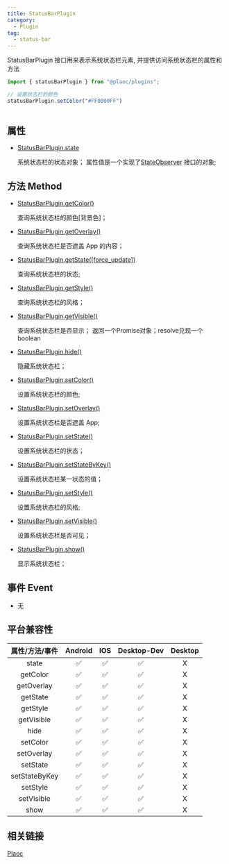 ```yaml
---
title: StatusBarPlugin
category:
  - Plugin
tag:
  - status-bar
---
```


StatusBarPlugin 接口用来表示系统状态栏元素, 并提供访问系统状态栏的属性和方法

```javascript
import { statusBarPlugin } from "@plaoc/plugins";

// 设置状态栏的颜色
statusBarPlugin.setColor("#FF0000FF")
 
```

## 属性

- [StatusBarPlugin.state](./state.md)

  系统状态栏的状态对象；
  属性值是一个实现了[StateObserver](../../interface/state-observer/index.md) 接口的对象;
## 方法 Method

- [StatusBarPlugin.getColor()](./get-color.md)

  查询系统状态栏的颜色\[背景色\]；

- [StatusBarPlugin.getOverlay()](./get-overlay.md)

  查询系统状态栏是否遮盖 App 的内容；

- [StatusBarPlugin.getState([force_update])](./get-state.md)

  查询系统状态栏的状态;

- [StatusBarPlugin.getStyle()](./get-style.md)

  查询系统状态栏的风格；

- [StatusBarPlugin.getVisible()](./get-visible.md)

  查询系统状态栏是否显示；
  返回一个Promise对象；resolve兑现一个boolean

- [StatusBarPlugin.hide()](./hide.md)

  隐藏系统状态栏；

- [StatusBarPlugin.setColor()](./set-color.md)

  设置系统状态栏的颜色;

- [StatusBarPlugin.setOverlay()](./set-overlay.md)

  设置系统状态栏是否遮盖 App;

- [StatusBarPlugin.setState()](./set-state.md)

  设置系统状态栏的状态；

- [StatusBarPlugin.setStateByKey()](./set-state-by-key.md)

  设置系统状态栏某一状态的值；

- [StatusBarPlugin.setStyle()](./set-style.md)

  设置系统状态栏的风格;

- [StatusBarPlugin.setVisible()](./set-visible.md)
  
  设置系统状态栏是否可见；

- [StatusBarPlugin.show()](./show.md)

  显示系统状态栏；




## 事件 Event
- 无


## 平台兼容性


| 属性/方法/事件 | Android | IOS | Desktop-Dev | Desktop |
|:------------:|:-------:|:---:|:-----------:|:-------:|
| state        | ✅      | ✅  | ✅          | X       |
| getColor     | ✅      | ✅  | ✅          | X       |
| getOverlay   | ✅      | ✅  | ✅          | X       |
| getState     | ✅      | ✅  | ✅          | X       |
| getStyle     | ✅      | ✅  | ✅          | X       |
| getVisible   | ✅      | ✅  | ✅          | X       |
| hide         | ✅      | ✅  | ✅          | X       |
| setColor     | ✅      | ✅  | ✅          | X       |
| setOverlay   | ✅      | ✅  | ✅          | X       |
| setState     | ✅      | ✅  | ✅          | X       |
| setStateByKey| ✅      | ✅  | ✅          | X       |
| setStyle     | ✅      | ✅  | ✅          | X       |
| setVisible   | ✅      | ✅  | ✅          | X       |
| show         | ✅      | ✅  | ✅          | X       |


## 相关链接

[Plaoc](../../)


